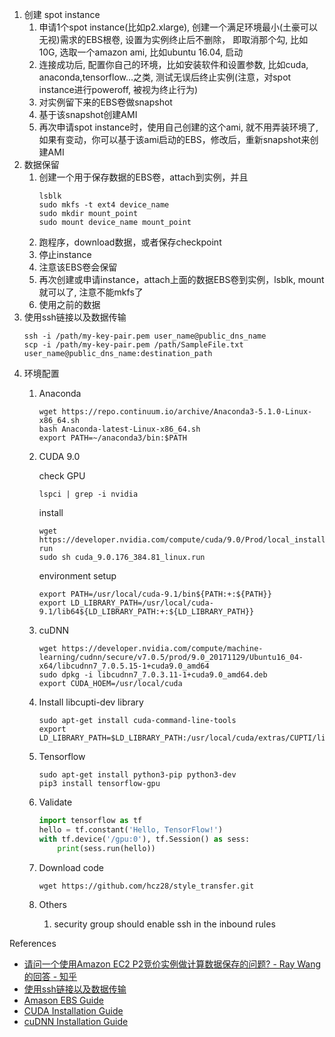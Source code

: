 1. 创建 spot instance
    1. 申请1个spot instance(比如p2.xlarge), 创建一个满足环境最小(土豪可以无视)需求的EBS根卷, 设置为实例终止后不删除， 即取消那个勾, 比如10G, 选取一个amazon ami, 比如ubuntu 16.04, 启动
    2. 连接成功后, 配置你自己的环境，比如安装软件和设置参数, 比如cuda, anaconda,tensorflow...之类, 测试无误后终止实例(注意，对spot instance进行poweroff,  被视为终止行为)
    3. 对实例留下来的EBS卷做snapshot
    4. 基于该snapshot创建AMI
    5. 再次申请spot instance时，使用自己创建的这个ami, 就不用弄装环境了, 如果有变动，你可以基于该ami启动的EBS，修改后，重新snapshot来创建AMI
2. 数据保留
    1. 创建一个用于保存数据的EBS卷，attach到实例，并且
        ```
        lsblk
        sudo mkfs -t ext4 device_name
        sudo mkdir mount_point
        sudo mount device_name mount_point
        ```
    2. 跑程序，download数据，或者保存checkpoint
    3. 停止instance
    4. 注意该EBS卷会保留
    5. 再次创建或申请instance，attach上面的数据EBS卷到实例，lsblk, mount就可以了, 注意不能mkfs了
    6. 使用之前的数据
3. 使用ssh链接以及数据传输
    ```
    ssh -i /path/my-key-pair.pem user_name@public_dns_name
    scp -i /path/my-key-pair.pem /path/SampleFile.txt user_name@public_dns_name:destination_path
    ```
4. 环境配置
    1. Anaconda
        ```
        wget https://repo.continuum.io/archive/Anaconda3-5.1.0-Linux-x86_64.sh
        bash Anaconda-latest-Linux-x86_64.sh
        export PATH=~/anaconda3/bin:$PATH
    2. CUDA 9.0
        
        check GPU
        ```
        lspci | grep -i nvidia
        ```
        install
        ```
        wget https://developer.nvidia.com/compute/cuda/9.0/Prod/local_installers/cuda_9.0.176_384.81_linux-run
        sudo sh cuda_9.0.176_384.81_linux.run
        ```
        environment setup
        ```
        export PATH=/usr/local/cuda-9.1/bin${PATH:+:${PATH}} 
        export LD_LIBRARY_PATH=/usr/local/cuda-9.1/lib64${LD_LIBRARY_PATH:+:${LD_LIBRARY_PATH}}
        ```
    3. cuDNN
        ```
        wget https://developer.nvidia.com/compute/machine-learning/cudnn/secure/v7.0.5/prod/9.0_20171129/Ubuntu16_04-x64/libcudnn7_7.0.5.15-1+cuda9.0_amd64
        sudo dpkg -i libcudnn7_7.0.3.11-1+cuda9.0_amd64.deb
        export CUDA_HOEM=/usr/local/cuda
        ```
    4. Install libcupti-dev library
        ```
        sudo apt-get install cuda-command-line-tools
        export LD_LIBRARY_PATH=$LD_LIBRARY_PATH:/usr/local/cuda/extras/CUPTI/lib64
        ```
    5. Tensorflow
        ```
        sudo apt-get install python3-pip python3-dev
        pip3 install tensorflow-gpu
        ```
    6. Validate
        ```python
        import tensorflow as tf
        hello = tf.constant('Hello, TensorFlow!')
        with tf.device('/gpu:0'), tf.Session() as sess:
            print(sess.run(hello))
        ```
    7. Download code
        ```
        wget https://github.com/hcz28/style_transfer.git
        ```
    8. Others
        1. security group should enable ssh in the inbound rules

References
- [请问一个使用Amazon EC2 P2竞价实例做计算数据保存的问题? - Ray Wang的回答 - 知乎](https://www.zhihu.com/question/62458408/answer/199345173)
- [使用ssh链接以及数据传输](https://docs.aws.amazon.com/zh_cn/AWSEC2/latest/UserGuide/AccessingInstancesLinux.html)
- [Amason EBS Guide](https://docs.aws.amazon.com/zh_cn/AWSEC2/latest/UserGuide/ebs-using-volumes.html)
- [CUDA Installation
  Guide](http://docs.nvidia.com/cuda/cuda-installation-guide-linux/#axzz4VZnqTJ2A)
- [cuDNN Installation
  Guide](http://developer.download.nvidia.com/compute/machine-learning/cudnn/secure/v7.0.5/prod/Doc/cuDNN-Installation-Guide.pdf?uUC-ZDHRpDmlrNq_7GTYkv87I6DMyvaoxYPW7GmQs3Hd8I738fu2u9NDNsXZDu21SglpQCxd4Y4IBhHp5iuXFsD43i54dybJchanofnRidbVVmk8v8ujlkEFYhiARRkgqzBDUsQklP3aE2UmIOrDKjRu6qbUP8q5Fh6HuZPr3wQiiX8XBXI353R3emrZxiT9Mg)
